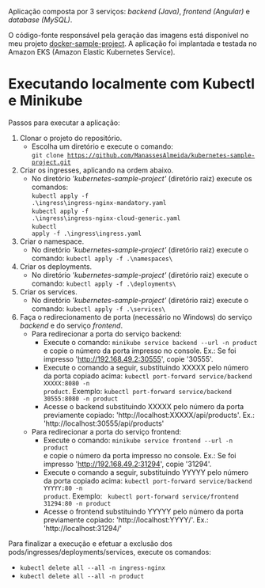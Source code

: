 Aplicação composta por 3 serviços: <i>backend (Java)</i>, <i>frontend (Angular)</i> e <i>database (MySQL)</i>.

O código-fonte responsável pela geração das imagens está disponível no meu projeto [docker-sample-project](https://github.com/ManassesAlmeida/docker-sample-project). A aplicação foi implantada e testada no Amazon EKS (Amazon Elastic Kubernetes Service).

# Executando localmente com Kubectl e Minikube
Passos para executar a aplicação:

1. Clonar o projeto do repositório.
    - Escolha um diretório e execute o comando: 
    <br><code>git clone https://github.com/ManassesAlmeida/kubernetes-sample-project.git</code>
2. Criar os ingresses, aplicando na ordem abaixo.
    - No diretório <i>'kubernetes-sample-project'</i> (diretório raiz) execute os comandos: 
    <br><code>kubectl apply -f .\ingress\ingress-nginx-mandatory.yaml</code>
    <br><code>kubectl apply -f .\ingress\ingress-nginx-cloud-generic.yaml</code>
    <br><code>kubectl apply -f .\ingress\ingress.yaml</code>
3. Criar o namespace.
    - No diretório <i>'kubernetes-sample-project'</i> (diretório raiz) execute o comando: <code>kubectl apply -f .\namespaces\ </code>
4. Criar os deployments.
    - No diretório <i>'kubernetes-sample-project'</i> (diretório raiz) execute o comando: <code>kubectl apply -f .\deployments\ </code>
5. Criar os services.
    - No diretório <i>'kubernetes-sample-project'</i> (diretório raiz) execute o comando: <code>kubectl apply -f .\services\ </code>
6. Faça o redirecionamento de porta (necessário no Windows) do serviço <i>backend</i> e do serviço <i>frontend</i>.
    - Para redirecionar a porta do serviço backend:
        - Execute o comando: <code>minikube service backend --url -n product </code> e copie o número da porta impresso no console. Ex.: Se foi impresso 'http://192.168.49.2:30555', copie '30555'.
        - Execute o comando a seguir, substituindo XXXXX pelo número da porta copiado acima: <code>kubectl port-forward service/backend XXXXX:8080 -n product</code>. Exemplo: <code>kubectl port-forward service/backend 30555:8080 -n product</code>
        - Acesse o backend substituindo XXXXX pelo número da porta previamente copiado: 'http://localhost:XXXXX/api/products'. Ex.: 'http://localhost:30555/api/products'
    - Para redirecionar a porta do serviço frontend:
        - Execute o comando: <code>minikube service frontend --url -n product </code> e copie o número da porta impresso no console. Ex.: Se foi impresso 'http://192.168.49.2:31294', copie '31294'.
        - Execute o comando a seguir, substituindo YYYYY pelo número da porta copiado acima: <code>kubectl port-forward service/backend YYYYY:80 -n product</code>. Exemplo: <code> kubectl port-forward service/frontend 31294:80 -n product</code>
        - Acesse o frontend substituindo YYYYY pelo número da porta previamente copiado: 'http://localhost:YYYY/'. Ex.: 'http://localhost:31294/'

Para finalizar a execução e efetuar a exclusão dos pods/ingresses/deployments/services, execute os comandos: 
- <code>kubectl delete all --all -n ingress-nginx</code>
- <code>kubectl delete all --all -n product</code>
